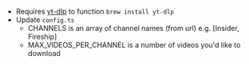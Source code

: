 - Requires [yt-dlp](https://github.com/yt-dlp/yt-dlp) to function `brew install yt-dlp`
- Update `config.ts`
  - CHANNELS is an array of channel names (from url) e.g. [Insider, Fireship]
  - MAX_VIDEOS_PER_CHANNEL is a number of videos you'd like to download
